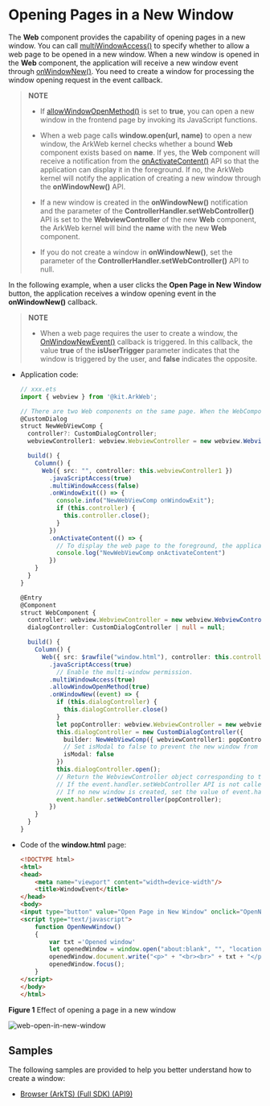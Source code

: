 # Opening Pages in a New Window
<!--Kit: ArkWeb-->
<!--Subsystem: Web-->
<!--Owner: @weixin_41848015-->
<!--Designer: @libing23232323-->
<!--Tester: @ghiker-->
<!--Adviser: @HelloShuo-->


The **Web** component provides the capability of opening pages in a new window. You can call [multiWindowAccess()](../reference/apis-arkweb/arkts-basic-components-web-attributes.md#multiwindowaccess9) to specify whether to allow a web page to be opened in a new window. When a new window is opened in the **Web** component, the application will receive a new window event through [onWindowNew()](../reference/apis-arkweb/arkts-basic-components-web-events.md#onwindownew9). You need to create a window for processing the window opening request in the event callback.


> **NOTE**
>
> - If [allowWindowOpenMethod()](../reference/apis-arkweb/arkts-basic-components-web-attributes.md#allowwindowopenmethod10) is set to **true**, you can open a new window in the frontend page by invoking its JavaScript functions.
>
> - When a web page calls **window.open(url, name)** to open a new window, the ArkWeb kernel checks whether a bound **Web** component exists based on **name**. If yes, the **Web** component will receive a notification from the [onActivateContent()](../reference/apis-arkweb/arkts-basic-components-web-events.md#onactivatecontent20) API so that the application can display it in the foreground. If no, the ArkWeb kernel will notify the application of creating a new window through the **onWindowNew()** API.
>
> - If a new window is created in the **onWindowNew()** notification and the parameter of the **ControllerHandler.setWebController()** API is set to the **WebviewController** of the new **Web** component, the ArkWeb kernel will bind the **name** with the new **Web** component.
>
> - If you do not create a window in **onWindowNew()**, set the parameter of the **ControllerHandler.setWebController()** API to null.


In the following example, when a user clicks the **Open Page in New Window** button, the application receives a window opening event in the **onWindowNew()** callback.
> **NOTE**
> - When a web page requires the user to create a window, the [OnWindowNewEvent()](../reference/apis-arkweb/arkts-basic-components-web-i.md#onwindownewevent12) callback is triggered. In this callback, the value **true** of the **isUserTrigger** parameter indicates that the window is triggered by the user, and **false** indicates the opposite.


- Application code:

  ```ts
  // xxx.ets
  import { webview } from '@kit.ArkWeb';

  // There are two Web components on the same page. When the WebComponent object opens a new window, the NewWebViewComp object is displayed.
  @CustomDialog
  struct NewWebViewComp {
    controller?: CustomDialogController;
    webviewController1: webview.WebviewController = new webview.WebviewController();

    build() {
      Column() {
        Web({ src: "", controller: this.webviewController1 })
          .javaScriptAccess(true)
          .multiWindowAccess(false)
          .onWindowExit(() => {
            console.info("NewWebViewComp onWindowExit");
            if (this.controller) {
              this.controller.close();
            }
          })
          .onActivateContent(() => {
            // To display the web page to the foreground, the application should perform a tab or window switch.
            console.log("NewWebViewComp onActivateContent")
          })
      }
    }
  }

  @Entry
  @Component
  struct WebComponent {
    controller: webview.WebviewController = new webview.WebviewController();
    dialogController: CustomDialogController | null = null;

    build() {
      Column() {
        Web({ src: $rawfile("window.html"), controller: this.controller })
          .javaScriptAccess(true)
            // Enable the multi-window permission.
          .multiWindowAccess(true)
          .allowWindowOpenMethod(true)
          .onWindowNew((event) => {
            if (this.dialogController) {
              this.dialogController.close()
            }
            let popController: webview.WebviewController = new webview.WebviewController();
            this.dialogController = new CustomDialogController({
              builder: NewWebViewComp({ webviewController1: popController }),
              // Set isModal to false to prevent the new window from being destroyed, so that the onActivateContent callback can be triggered.
              isModal: false
            })
            this.dialogController.open();
            // Return the WebviewController object corresponding to the new window to the <Web> kernel.
            // If the event.handler.setWebController API is not called, the render process will be blocked.
            // If no new window is created, set the value of event.handler.setWebController to null to notify the Web component that no new window is created.
            event.handler.setWebController(popController);
          })
      }
    }
  }
  ```


- Code of the **window.html** page:

  ```html
  <!DOCTYPE html>
  <html>
  <head>
      <meta name="viewport" content="width=device-width"/>
      <title>WindowEvent</title>
  </head>
  <body>
  <input type="button" value="Open Page in New Window" onclick="OpenNewWindow()">
  <script type="text/javascript">
      function OpenNewWindow()
      {
          var txt ='Opened window'
          let openedWindow = window.open("about:blank", "", "location=no,status=no,scrollbars=no");
          openedWindow.document.write("<p>" + "<br><br>" + txt + "</p>");
          openedWindow.focus();
      }
  </script>
  </body>
  </html>
  ```

**Figure 1** Effect of opening a page in a new window 

![web-open-in-new-window](figures/web-open-in-new-window.png)

  
## Samples

The following samples are provided to help you better understand how to create a window:

- [Browser (ArkTS) (Full SDK) (API9)](https://gitcode.com/openharmony/applications_app_samples/tree/master/code/BasicFeature/Web/Browser)
